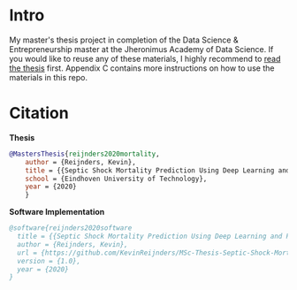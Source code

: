 # Intro
My master's thesis project in completion of the Data Science & Entrepreneurship master at the Jheronimus Academy of Data Science. If you would like to reuse any of these materials, I highly recommend to [read the thesis](https://github.com/KevinReijnders/MSc-Thesis-Septic-Shock-Mortality-Prediction/raw/main/MSc%20Thesis%20Reijnders%20-%20Septic%20Shock%20Mortality%20Prediction%20using%20DL%20and%20PFS.pdf) first. Appendix C contains more instructions on how to use the materials in this repo.

# Citation
**Thesis**
```bibtex
@MastersThesis{reijnders2020mortality,
    author = {Reijnders, Kevin},
    title = {{Septic Shock Mortality Prediction Using Deep Learning and Probabilistic Fuzzy Systems}},
    school = {Eindhoven University of Technology},
    year = {2020}
    }
```

**Software Implementation**
```bibtex
@software{reijnders2020software
  title = {{Septic Shock Mortality Prediction Using Deep Learning and Probabilistic Fuzzy Systems: Software Materials}},
  author = {Reijnders, Kevin},
  url = {https://github.com/KevinReijnders/MSc-Thesis-Septic-Shock-Mortality-Prediction},
  version = {1.0},
  year = {2020}
}
```
